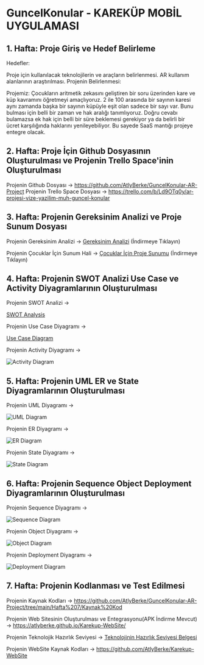 # GuncelKonular - KAREKÜP MOBİL UYGULAMASI


## 1. Hafta: Proje Giriş ve Hedef Belirleme
Hedefler:

Proje için kullanılacak teknolojilerin ve araçların belirlenmesi.
AR kullanım alanlarının araştırılması.
Projenin Belirlenmesi:

Projemiz:
Çocukların aritmetik zekasını geliştiren bir soru üzerinden kare ve küp kavramını öğretmeyi amaçlıyoruz. 2 ile 100 arasında bir sayının karesi aynı zamanda başka bir sayının küpüyle eşit olan sadece bir sayı var.
Bunu bulması için belli bir zaman ve hak aralığı tanımlıyoruz.
Doğru cevabı bulamazsa ek hak için belli bir süre beklemesi gerekiyor ya da belirli bir ücret karşılığında haklarını yenileyebiliyor.
Bu sayede SaaS mantığı projeye entegre olacak.


## 2. Hafta: Proje İçin Github Dosyasının Oluşturulması ve Projenin Trello Space'inin Oluşturulması
Projenin Github Dosyası       -> https://github.com/AtlyBerke/GuncelKonular-AR-Project
Projenin Trello Space Dosyası -> https://trello.com/b/Ld9OTq0y/ar-projesi-vize-yazilim-muh-guncel-konular

## 3. Hafta: Projenin Gereksinim Analizi ve Proje Sunum Dosyası
Projenin Gereksinim Analizi -> 
[Gereksinim Analizi](<Hafta 3/Projenin Gereksinim Analizi/KareKüp_Gereksinim_Analizi.docx>) (İndirmeye Tıklayın)

Projenin Çocuklar İçin Sunum Hali -> [Çocuklar İçin Proje Sunumu](<Hafta 3/Projenin Gereksinim Analiz Sunumu - Çocuklar İçin/Pixel Gereksinim Analizi Sunumu-KareKüp Uygulaması.pdf>) (İndirmeye Tıklayın)


## 4. Hafta: Projenin SWOT Analizi Use Case ve Activity Diyagramlarının Oluşturulması

Projenin SWOT Analizi ->

[SWOT Analysis](<Hafta 4/Projenin Swot Analizi/SWOT_Analizi.pdf>)

Projenin Use Case Diyagramı ->

[Use Case Diagram](<Hafta 4/Projenin Use-Case Diyagramı/Use-Case_Diagram.pdf>)

Projenin Activity Diyagramı ->

![Activity Diagram](<Hafta 4/Projenin Activity Diyagramı/Activitiy_Diagram.png>)

## 5. Hafta: Projenin UML ER ve State Diyagramlarının Oluşturulması

Projenin UML Diyagramı ->

![UML Diagram](<Hafta 5/Projenin UML Diyagramı/UML_Diagram.png>)

Projenin ER Diyagramı ->

![ER Diagram](<Hafta 5/Projenin ER Diyagramı/ER_Diagram.png>)

Projenin State Diyagramı ->

![State Diagram](<Hafta 5/Projenin State Diyagramı/State_Diagram.png>)

## 6. Hafta: Projenin Sequence Object Deployment Diyagramlarının Oluşturulması

Projenin Sequence Diyagramı -> 

![Sequence Diagram](<Hafta 6/Projenin Sequence Diyagramı/Sequence_Diagram.png>)


Projenin Object Diyagramı -> 

![Object Diagram](<Hafta 6/Projenin Object Diyagramı/Object_Diagram.png>)


Projenin Deployment Diyagramı ->

![Deployment Diagram](<Hafta 6/Projenin Deployment Diyagramı/Deployment_diagram.png>)

## 7. Hafta: Projenin Kodlanması ve Test Edilmesi
Projenin Kaynak Kodları -> https://github.com/AtlyBerke/GuncelKonular-AR-Project/tree/main/Hafta%207/Kaynak%20Kod

Projenin Web Sitesinin Oluşturulması ve Entegrasyonu(APK İndirme Mevcut) -> https://atlyberke.github.io/Karekup-WebSite/

Projenin Teknolojik Hazırlık Seviyesi -> [Teknolojinin Hazırlık Seviyesi Belgesi](<Hafta 7/Teknolojik Hazırlık Seviyesi/Teknoloji Hazırlık Seviye Belirleme.xlsx>)

Projenin WebSite Kaynak Kodları -> https://github.com/AtlyBerke/Karekup-WebSite


